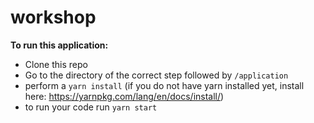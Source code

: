 # workshop

**To run this application:** 

* Clone this repo
* Go to the directory of the correct step followed by `/application`
* perform a `yarn install` (if you do not have yarn installed yet, install here: https://yarnpkg.com/lang/en/docs/install/)
* to run your code run `yarn start`
